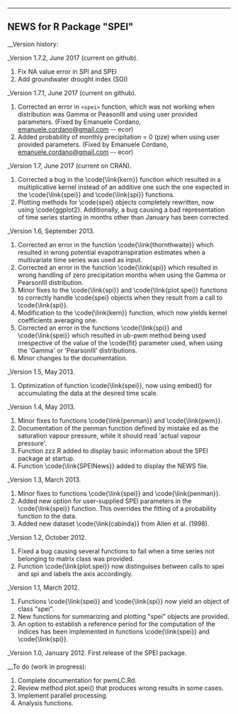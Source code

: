 ---------------------------
 NEWS for R Package "SPEI"
---------------------------



__Version history:

_Version 1.7.2, June 2017 (current on github).

1. Fix NA value error in SPI and SPEI
2. Add groundwater drought index (SGI)

_Version 1.7.1, June 2017 (current on github).

1. Corrected an error in `<spei>` function, which was not working when distribution was Gamma or PeasonIII and using user provided parameters. (Fixed by Emanuele Cordano, emanuele.cordano@gmail.com -- ecor)
2. Added probability of monthly precipitation = 0 (pze) when using user provided parameters. (Fixed by Emanuele Cordano, emanuele.cordano@gmail.com -- ecor) 

_Version 1.7, June 2017 (current on CRAN).

1. Corrected a bug in the \code{\link{kern}} function which resulted in a multiplicative kernel instead of an additive one such the one expected in the \code{\link{spei}} and \code{\link{spi}} functions.
2. Plotting methods for \code{spei} objects completely rewritten, now using \code{ggplot2}. Additionally, a bug causing a bad representation of time series starting in months other than January has been corrected.

_Version 1.6, September 2013.
1. Corrected an error in the function \code{\link{thornthwaite}} which resulted in wrong potential evapotranspiration estimates when a multivariate time series was used as input.
2. Corrected an error in the function \code{\link{spi}} which resulted in wrong handling of zero precipitation months when using the Gamma or PearsonIII distribution.
3. Minor fixes to the \code{\link{spi}} and \code{\link{plot.spei}} functions to correctly handle \code{spei} objects when they result from a call to \code{\link{spi}}.
4. Modification to the \code{\link{kern}} function, which now yields kernel coefficients averaging one.
5. Corrected an error in the functions \code{\link{spi}} and \code{\link{spei}} which resulted in ub-pwm method being used irrespective of the value of the \code{fit} parameter used, when using the 'Gamma' or 'PearsonIII' distributions.
6. Minor changes to the documentation.

_Version 1.5, May 2013.
1. Optimization of function \code{\link{spei}}, now using embed() for accumulating the data at the desired time scale.

_Version 1.4, May 2013.
1. Minor fixes to functions \code{\link{penman}} and \code{\link{pwm}}.
2. Documentation of the penman function defined by mistake ed as the saturation vapour pressure, while it should read 'actual vapour pressure'.
3. Function zzz.R added to display basic information about the SPEI package at startup.
4. Function \code{\link{SPEINews}} added to display the NEWS file.

_Version 1.3, March 2013.
1. Minor fixes to functions \code{\link{spei}} and \code{\link{penman}}.
2. Added new option for user-supplied SPEI parameters in the \code{\link{spei}} function. This overrides the fitting of a probability function to the data.
3. Added new dataset \code{\link{cabinda}} from Allen et al. (1998).

_Version 1.2, October 2012.
1. Fixed a bug causing several functions to fail when a time series not belonging to matrix class was provided.
2. Function \code{\link{plot.spei}} now distinguises between calls to spei and spi and labels the axis accordingly.

_Version 1.1, March 2012.
1. Functions \code{\link{spei}} and \code{\link{spi}} now yield an object of class "spei".
2. New functions for summarizing and plotting "spei" objects are provided.
3. An option to establish a reference period for the computation of the indices has been implemented in functions \code{\link{spei}} and \code{\link{spi}}.

_Version 1.0, January 2012.
First release of the SPEI package.

__To do (work in progress):

1. Complete documentation for pwmLC.Rd.
2. Review method plot.spei() that produces wrong results in some cases.
3. Implement parallel processing.
4. Analysis functions.
